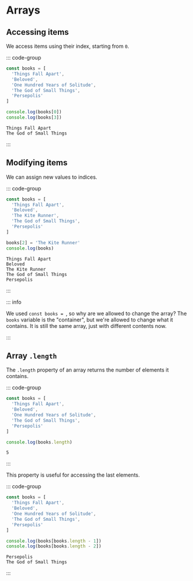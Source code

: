 # Arrays

<Vimeo id="911915655" />

## Accessing items

We access items using their index, starting from `0`.

::: code-group

```js
const books = [
  'Things Fall Apart',
  'Beloved',
  'One Hundred Years of Solitude',
  'The God of Small Things',
  'Persepolis'
]

console.log(books[0])
console.log(books[3])
```

```console [output]
Things Fall Apart
The God of Small Things
```

:::

## Modifying items

We can assign new values to indices.

::: code-group

```js
const books = [
  'Things Fall Apart',
  'Beloved',
  'The Kite Runner',
  'The God of Small Things',
  'Persepolis'
]

books[2] = 'The Kite Runner'
console.log(books)
```

```console [output]
Things Fall Apart
Beloved
The Kite Runner
The God of Small Things
Persepolis
```

:::

::: info

We used `const books = `, so why are we allowed to change the array? The `books`
variable is the "container", but we're allowed to change what it contains. It is
still the same array, just with different contents now.

:::

## Array `.length`

The `.length` property of an array returns the number of elements it contains.

::: code-group

```js
const books = [
  'Things Fall Apart',
  'Beloved',
  'One Hundred Years of Solitude',
  'The God of Small Things',
  'Persepolis'
]

console.log(books.length)
```

```console [output]
5
```

:::

This property is useful for accessing the last elements.

::: code-group

```js
const books = [
  'Things Fall Apart',
  'Beloved',
  'One Hundred Years of Solitude',
  'The God of Small Things',
  'Persepolis'
]

console.log(books[books.length - 1])
console.log(books[books.length - 2])
```

```console [output]
Persepolis
The God of Small Things
```

:::
